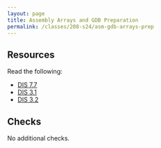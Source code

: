 ```yaml
---
layout: page
title: Assembly Arrays and GDB Preparation
permalink: /classes/208-s24/asm-gdb-arrays-prep
---
```


<!--

## Overview

## Basic Learning Objectives

## Advanced Learning Objectives
-->

## Resources
Read the following:
* [DIS 7.7](https://diveintosystems.org/book/C7-x86_64/arrays.html)
* [DIS 3.1](https://diveintosystems.org/book/C3-C_debug/gdb.html)
* [DIS 3.2](https://diveintosystems.org/book/C3-C_debug/gdb_commands.html)

## Checks
No additional checks.
